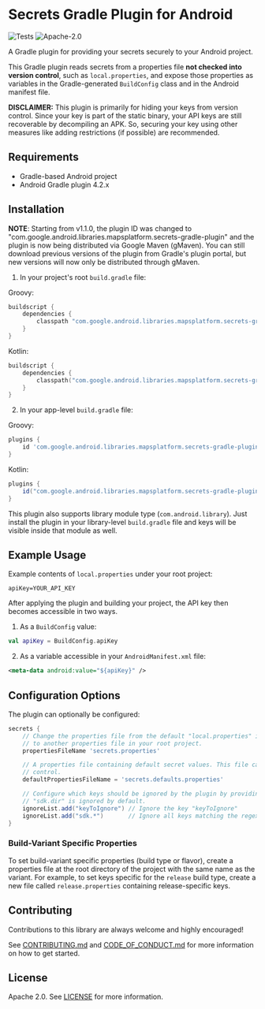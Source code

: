 # Secrets Gradle Plugin for Android
![Tests](https://github.com/google/secrets-gradle-plugin/workflows/Tests/badge.svg)
![Apache-2.0](https://img.shields.io/badge/license-Apache-blue)

A Gradle plugin for providing your secrets securely to your Android project.

This Gradle plugin reads secrets from a properties file **not checked into version control**,
such as `local.properties`, and expose those properties as variables in the Gradle-generated `BuildConfig`
class and in the Android manifest file.

**DISCLAIMER:** This plugin is primarily for hiding your keys from version control. Since your key is part of the static binary, your API keys are still recoverable by decompiling an APK. So, securing your key using other measures like adding restrictions (if possible) are recommended.

## Requirements
* Gradle-based Android project
* Android Gradle plugin 4.2.x

## Installation

**NOTE**: Starting from v1.1.0, the plugin ID was changed to "com.google.android.libraries.mapsplatform.secrets-gradle-plugin" and the plugin is now being distributed via Google Maven (gMaven).  You can still download previous versions of the plugin from Gradle's plugin portal, but new versions will now only be distributed through gMaven.

1. In your project's root `build.gradle` file:

Groovy:
```groovy
buildscript {
    dependencies {
        classpath "com.google.android.libraries.mapsplatform.secrets-gradle-plugin:secrets-gradle-plugin:1.3.0"
    }
}
```

Kotlin:
```kotlin
buildscript {
    dependencies {
        classpath("com.google.android.libraries.mapsplatform.secrets-gradle-plugin:secrets-gradle-plugin:1.3.0")
    }
}
```

2. In your app-level `build.gradle` file:

Groovy:
```groovy
plugins {
    id 'com.google.android.libraries.mapsplatform.secrets-gradle-plugin'
}
```

Kotlin:
```groovy
plugins {
    id("com.google.android.libraries.mapsplatform.secrets-gradle-plugin")
}
```

This plugin also supports library module type (`com.android.library`). Just install the plugin in your library-level `build.gradle` file and keys will be visible inside that module as well.

## Example Usage

Example contents of `local.properties` under your root project:
```
apiKey=YOUR_API_KEY
```

After applying the plugin and building your project, the API key then becomes accessible in two ways.

  1. As a `BuildConfig` value:
  ```kotlin
  val apiKey = BuildConfig.apiKey
  ```
  2. As a variable accessible in your `AndroidManifest.xml` file:
  ```xml
  <meta-data android:value="${apiKey}" />
  ```

## Configuration Options

The plugin can optionally be configured:

```groovy
secrets {
    // Change the properties file from the default "local.properties" in your root project
    // to another properties file in your root project.
    propertiesFileName 'secrets.properties'

    // A properties file containing default secret values. This file can be checked in version
    // control.
    defaultPropertiesFileName = 'secrets.defaults.properties'

    // Configure which keys should be ignored by the plugin by providing regular expressions.
    // "sdk.dir" is ignored by default.
    ignoreList.add("keyToIgnore") // Ignore the key "keyToIgnore"
    ignoreList.add("sdk.*")       // Ignore all keys matching the regexp "sdk.*"
}
```

### Build-Variant Specific Properties

To set build-variant specific properties (build type or flavor), create a properties file at the
root directory of the project with the same name as the variant. For example, to set keys specific
for the `release` build type, create a new file called `release.properties` containing
release-specific keys.

## Contributing

Contributions to this library are always welcome and highly encouraged!

See [CONTRIBUTING.md](CONTRIBUTING.md) and [CODE_OF_CONDUCT.md](CODE_OF_CONDUCT.md) for more 
information on how to get started.

## License
Apache 2.0. See [LICENSE](LICENSE) for more information.
